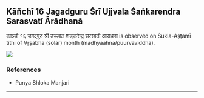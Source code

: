 ## Kāñchī 16 Jagadguru Śrī Ujjvala Śaṅkarendra Sarasvatī Ārādhanā
काञ्ची १६ जगद्गुरु श्री उज्ज्वल शङ्करेन्द्र सरस्वती आराधना is observed on Śukla-Aṣṭamī tithi of Vṛṣabha (solar) month (madhyaahna/puurvaviddha).

_![](https://github.com/sanskrit-coders/jyotisha/blob/master/jyotisha/panchangam/temporal/festival/images/kanchi-jagadgurus/jagadguru-16.jpg)_
### References
* Punya Shloka Manjari


---
